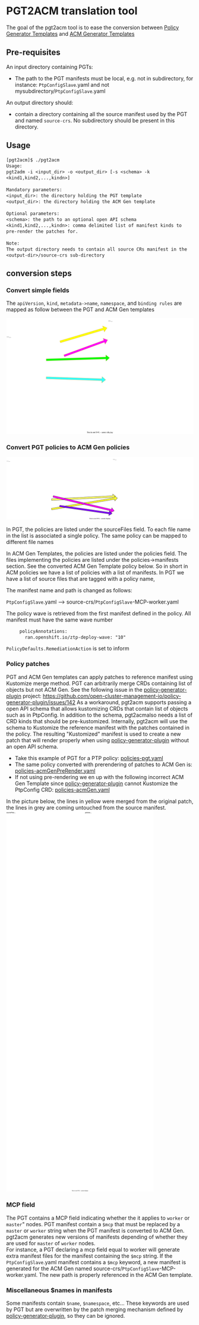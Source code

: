 # PGT2ACM translation tool 

The goal of the pgt2acm tool is to ease the conversion between [Policy Generator Templates](https://github.com/openshift-kni/cnf-features-deploy/tree/master/ztp/policygenerator) and [ACM Generator Templates](https://github.com/open-cluster-management-io/policy-generator-plugin)

## Pre-requisites
An input directory containing PGTs: 
- The path to the PGT manifests must be local, e.g. not in subdirectory, for instance:
`PtpConfigSlave`.yaml and not mysubdirectory/`PtpConfigSlave`.yaml

An output directory should:
- contain a directory containing all the source manifest used by the PGT and named `source-crs`. No subdirectory should be present in this directory.

## Usage
```console
[pgt2acm]$ ./pgt2acm 
Usage:
pgt2adm -i <input_dir> -o <output_dir> [-s <schema> -k <kind1,kind2,...,kindn>]

Mandatory parameters:
<input_dir>: the directory holding the PGT template
<output_dir>: the directory holding the ACM Gen template

Optional parameters:
<schema>: the path to an optional open API schema
<kind1,kind2,...,kindn>: comma delimited list of manifest kinds to pre-render the patches for.

Note:
The output directory needs to contain all source CRs manifest in the <output-dir>/source-crs sub-directory
```
## conversion steps

### Convert simple fields
The `apiVersion`, `kind`, `metadata->name`, `namespace`, and `binding rules` are mapped as follow between the PGT and ACM Gen templates

![image](./docs/images/simple-fields.svg)

### Convert PGT policies to ACM Gen policies

![image](./docs/images/policies.svg)

In PGT, the policies are listed under the sourceFiles field. To each file name in the list is associated a single policy. The same policy can be mapped to different file names

In ACM Gen Templates, the policies are listed under the policies field. The files implementing the policies are listed under the policies->manifests section. See the converted ACM Gen Template policy below. So in short in ACM policies we have a list of policies with a list of manifests. In PGT we have a list of source files that are tagged with a policy name,

The manifest name and path is changed as follows:

`PtpConfigSlave`.yaml --> source-crs/`PtpConfigSlave`-MCP-worker.yaml  

The policy wave is retrieved from the first manifest defined in the policy. All manifest must have the same wave number 

```
     policyAnnotations:
       ran.openshift.io/ztp-deploy-wave: "10"
```
`PolicyDefaults.RemediationAction` is set to inform

### Policy patches

PGT and ACM Gen templates can apply patches to reference manifest using Kustomize merge method. PGT can arbitrarily merge CRDs containing list of objects but not ACM Gen. See the following issue in the [policy-generator-plugin](https://github.com/open-cluster-management-io/policy-generator-plugin) project: https://github.com/open-cluster-management-io/policy-generator-plugin/issues/142
As a workaround, pgt2acm supports passing a open API schema that allows kustomizing CRDs that contain list of objects such as in PtpConfig. In addition to the schema, pgt2acmalso needs a list of CRD kinds that should be pre-kustomized. Internally, pgt2acm will use the schema to Kustomize the reference manifest with the patches contained in the policy. The resulting "Kustomized" manifest is used to create a new patch that will render properly when using [policy-generator-plugin](https://github.com/open-cluster-management-io/policy-generator-plugin) without an open API schema.

* Take this example of PGT for a PTP policy: [policies-pgt.yaml](./docs/examples/policies-pgt.yaml)  
* The same policy converted with prerendering of patches to ACM Gen is:  
[policies-acmGenPreRender.yaml](./docs/examples/policies-acmGenPreRender.yaml)  
* If not using pre-rendering we en up with the following incorrect ACM Gen Template since [policy-generator-plugin](https://github.com/open-cluster-management-io/policy-generator-plugin) cannot Kustomize the PtpConfig CRD:  [policies-acmGen.yaml](./docs/examples/policies-acmGen.yaml)

In the picture below, the lines in yellow were merged from the original patch, the lines in grey are coming untouched from the source manifest.
![image](./docs/images/pre-rendered-patches.svg)

### MCP field

The PGT contains a MCP field indicating whether the it applies to `worker` or `master`" nodes. PGT manifest contain a `$mcp` that must be replaced by a `master` or `worker` string when the PGT manifest is converted to ACM Gen. pgt2acm generates new versions of manifests depending of whether they are used for `master` of `worker` nodes.  
For instance, a PGT declaring a mcp field equal to worker will generate extra manifest files for the manifest containing the `$mcp` string. 
If the `PtpConfigSlave`.yaml manifest contains a `$mcp` keyword, a new manifest is generated for the ACM Gen named source-crs/`PtpConfigSlave`-MCP-worker.yaml. The new path is properly referenced in the ACM Gen template.    

### Miscellaneous $names in manifests

Some manifests contain `$name`, `$namespace`, etc... These keywords are used by PGT but are overwritten by the patch merging mechanism defined by [policy-generator-plugin](https://github.com/open-cluster-management-io/policy-generator-plugin), so they can be ignored.